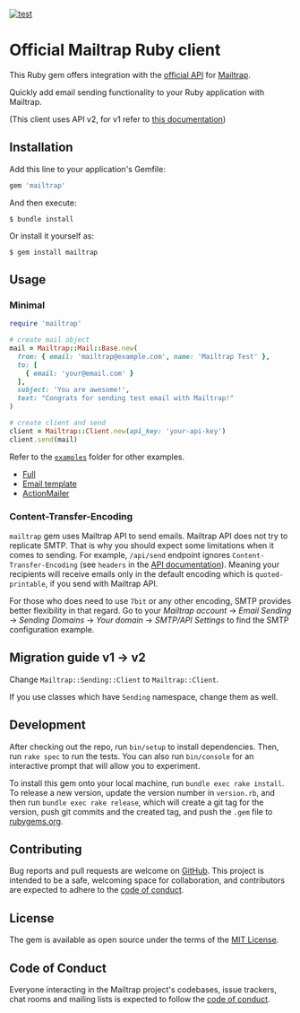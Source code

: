 [![test](https://github.com/railsware/mailtrap-ruby/actions/workflows/main.yml/badge.svg)](https://github.com/railsware/mailtrap-ruby/actions/workflows/main.yml)

# Official Mailtrap Ruby client

This Ruby gem offers integration with the [official API](https://api-docs.mailtrap.io/) for [Mailtrap](https://mailtrap.io).

Quickly add email sending functionality to your Ruby application with Mailtrap.

(This client uses API v2, for v1 refer to [this documentation](https://mailtrap.docs.apiary.io/))

## Installation

Add this line to your application's Gemfile:

```ruby
gem 'mailtrap'
```

And then execute:

    $ bundle install

Or install it yourself as:

    $ gem install mailtrap

## Usage

### Minimal

```ruby
require 'mailtrap'

# create mail object
mail = Mailtrap::Mail::Base.new(
  from: { email: 'mailtrap@example.com', name: 'Mailtrap Test' },
  to: [
    { email: 'your@email.com' }
  ],
  subject: 'You are awesome!',
  text: "Congrats for sending test email with Mailtrap!"
)

# create client and send
client = Mailtrap::Client.new(api_key: 'your-api-key')
client.send(mail)
```

Refer to the [`examples`](examples) folder for other examples.

- [Full](examples/full.rb)
- [Email template](examples/email_template.rb)
- [ActionMailer](examples/action_mailer.rb)

### Content-Transfer-Encoding

`mailtrap` gem uses Mailtrap API to send emails. Mailtrap API does not try to
replicate SMTP. That is why you should expect some limitations when it comes to 
sending. For example, `/api/send` endpoint ignores `Content-Transfer-Encoding`
(see `headers` in the [API documentation](https://railsware.stoplight.io/docs/mailtrap-api-docs/67f1d70aeb62c-send-email)).
Meaning your recipients will receive emails only in the default encoding which 
is `quoted-printable`, if you send with Mailtrap API.

For those who does need to use `7bit` or any other encoding, SMTP provides 
better flexibility in that regard. Go to your _Mailtrap account_ → _Email Sending_ 
→ _Sending Domains_ → _Your domain_ → _SMTP/API Settings_ to find the SMTP 
configuration example.

## Migration guide v1 → v2

Change `Mailtrap::Sending::Client` to `Mailtrap::Client`.

If you use classes which have `Sending` namespace, change them as well.

## Development

After checking out the repo, run `bin/setup` to install dependencies. Then, run `rake spec` to run the tests. You can also run `bin/console` for an interactive prompt that will allow you to experiment.

To install this gem onto your local machine, run `bundle exec rake install`. To release a new version, update the version number in `version.rb`, and then run `bundle exec rake release`, which will create a git tag for the version, push git commits and the created tag, and push the `.gem` file to [rubygems.org](https://rubygems.org).

## Contributing

Bug reports and pull requests are welcome on [GitHub](https://github.com/railsware/mailtrap-ruby). This project is intended to be a safe, welcoming space for collaboration, and contributors are expected to adhere to the [code of conduct](CODE_OF_CONDUCT.md).

## License

The gem is available as open source under the terms of the [MIT License](https://opensource.org/licenses/MIT).

## Code of Conduct

Everyone interacting in the Mailtrap project's codebases, issue trackers, chat rooms and mailing lists is expected to follow the [code of conduct](CODE_OF_CONDUCT.md).
